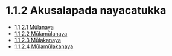 # 1.1.2 Akusalapada nayacatukka

* [1.1.2.1 Mūlanaya](1.1.2/1.1.2.1.md)
* [1.1.2.2 Mūlamūlanaya](1.1.2/1.1.2.2.md)
* [1.1.2.3 Mūlakanaya](1.1.2/1.1.2.3.md)
* [1.1.2.4 Mūlamūlakanaya](1.1.2/1.1.2.4.md)
